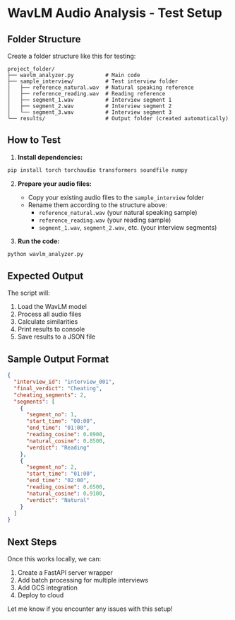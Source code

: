 # WavLM Audio Analysis - Test Setup

## Folder Structure
Create a folder structure like this for testing:

```
project_folder/
├── wavlm_analyzer.py          # Main code
├── sample_interview/          # Test interview folder
│   ├── reference_natural.wav  # Natural speaking reference
│   ├── reference_reading.wav  # Reading reference
│   ├── segment_1.wav          # Interview segment 1
│   ├── segment_2.wav          # Interview segment 2
│   └── segment_3.wav          # Interview segment 3
└── results/                   # Output folder (created automatically)
```

## How to Test

1. **Install dependencies:**
```bash
pip install torch torchaudio transformers soundfile numpy
```

2. **Prepare your audio files:**
   - Copy your existing audio files to the `sample_interview` folder
   - Rename them according to the structure above:
     - `reference_natural.wav` (your natural speaking sample)
     - `reference_reading.wav` (your reading sample)
     - `segment_1.wav`, `segment_2.wav`, etc. (your interview segments)

3. **Run the code:**
```bash
python wavlm_analyzer.py
```

## Expected Output

The script will:
1. Load the WavLM model
2. Process all audio files
3. Calculate similarities
4. Print results to console
5. Save results to a JSON file

## Sample Output Format

```json
{
  "interview_id": "interview_001",
  "final_verdict": "Cheating",
  "cheating_segments": 2,
  "segments": [
    {
      "segment_no": 1,
      "start_time": "00:00",
      "end_time": "01:00",
      "reading_cosine": 0.8900,
      "natural_cosine": 0.8500,
      "verdict": "Reading"
    },
    {
      "segment_no": 2,
      "start_time": "01:00",
      "end_time": "02:00",
      "reading_cosine": 0.6500,
      "natural_cosine": 0.9100,
      "verdict": "Natural"
    }
  ]
}
```

## Next Steps

Once this works locally, we can:
1. Create a FastAPI server wrapper
2. Add batch processing for multiple interviews
3. Add GCS integration
4. Deploy to cloud

Let me know if you encounter any issues with this setup!